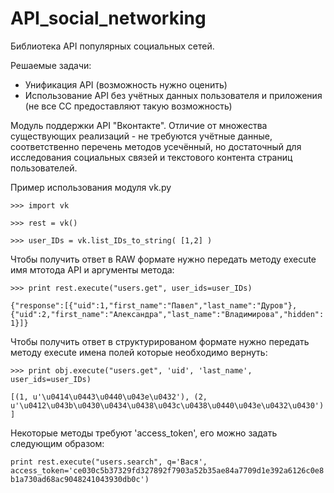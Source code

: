 API_social_networking
=====================

Библиотека API популярных социальных сетей.

Решаемые задачи:
* Унификация API (возможность нужно оценить)
* Использование API без учётных данных пользователя и приложения (не все СС предоставляют такую возможность)

Модуль поддержки API "Вконтакте". Отличие от множества существующих реализаций - не требуются учётные данные, соответственно перечень методов усечённый, но достаточный для исследования социальных связей и текстового контента страниц пользователей.

Пример использования модуля vk.py

`>>> import vk`

`>>> rest = vk()`

`>>> user_IDs = vk.list_IDs_to_string( [1,2] )`

Чтобы получить ответ в RAW формате нужно передать методу execute имя мтотода API и аргументы метода:

`>>> print rest.execute("users.get", user_ids=user_IDs)`

`{"response":[{"uid":1,"first_name":"Павел","last_name":"Дуров"},{"uid":2,"first_name":"Александра","last_name":"Владимирова","hidden":1}]}`

Чтобы получить ответ в структурированом формате нужно передать методу execute имена полей которые необходимо вернуть:     

`>>> print obj.execute("users.get", 'uid', 'last_name', user_ids=user_IDs)`

`[(1, u'\u0414\u0443\u0440\u043e\u0432'), (2, u'\u0412\u043b\u0430\u0434\u0438\u043c\u0438\u0440\u043e\u0432\u0430')]`

Некоторые методы требуют 'access_token', его можно задать следующим образом:

`print rest.execute("users.search", q='Вася', access_token='ce030c5b37329fd327892f7903a52b35ae84a7709d1e392a6126c0e8b1a730ad68ac9048241043930db0c')`
